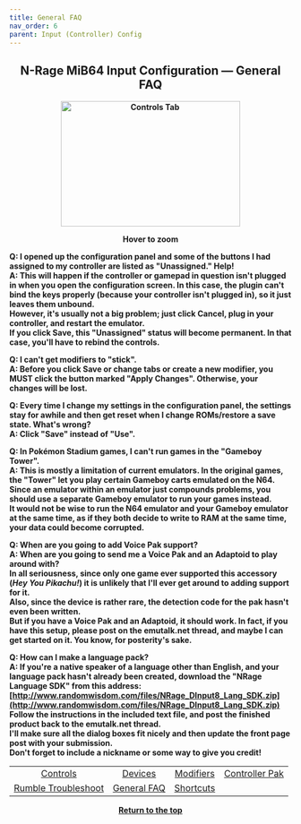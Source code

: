 ```yaml
---
title: General FAQ
nav_order: 6
parent: Input (Controller) Config
---
```


<style>
.zoom-pair {
  display: flex;
  gap: 12px;
  align-items: flex-end;
  justify-content: flex-start;
  position: relative;
  margin-left: auto;
  margin-right: auto;
  width: max-content;
  text-align: left;
}

.zoom-on-hover {
  display: inline-block;
  position: relative;
}

.zoom-on-hover img {
  display: block;
  cursor: zoom-in;
  transition: transform 0.3s ease;
  position: relative;
  z-index: 1;
  transform-origin: left center;
}

.zoom-on-hover:hover img {
  transform: scale(1.5);
}

.zoom-pair .zoom-on-hover:first-child:hover img {
  z-index: 9999;
}

.zoom-pair .zoom-on-hover:last-child:hover img {
  z-index: 100;
}

/* Final fix for standalone zoomable images */
.zoom-single {
  display: block;
  margin-left: auto;
  margin-right: auto;
  width: max-content;
  text-align: center;
}

.zoom-single:hover img {
  transform: scale(1.5);
  transform-origin: center center;
  z-index: 999;
}
</style>

## <center><b>N-Rage MiB64 Input Configuration — General FAQ</b></center>
<b>

<div style="text-align: center;">
  <div class="zoom-on-hover">
    <img src="/manual/asset/images/NRage_MiB64_Input_Controls.png" alt="Controls Tab" width="320" height="224" />
  </div>
  <p><strong>Hover to zoom</strong></p>
</div>

<!-- ClauseEcho: Interactive Image -->

**Q: I opened up the configuration panel and some of the buttons I had assigned to my controller are listed as "Unassigned." Help!**  
**A:** This will happen if the controller or gamepad in question isn't plugged in when you open the configuration screen. In this case, the plugin can't bind the keys properly (because your controller isn't plugged in), so it just leaves them unbound.  
However, it's usually not a big problem; just click Cancel, plug in your controller, and restart the emulator.  
If you click Save, this "Unassigned" status will become permanent. In that case, you'll have to rebind the controls.

**Q: I can't get modifiers to "stick".**  
**A:** Before you click Save or change tabs or create a new modifier, you MUST click the button marked "Apply Changes". Otherwise, your changes will be lost.

**Q: Every time I change my settings in the configuration panel, the settings stay for awhile and then get reset when I change ROMs/restore a save state. What's wrong?**  
**A:** Click "Save" instead of "Use".

**Q: In Pokémon Stadium games, I can't run games in the "Gameboy Tower".**  
**A:** This is mostly a limitation of current emulators. In the original games, the "Tower" let you play certain Gameboy carts emulated on the N64.  
Since an emulator within an emulator just compounds problems, you should use a separate Gameboy emulator to run your games instead.  
It would not be wise to run the N64 emulator and your Gameboy emulator at the same time, as if they both decide to write to RAM at the same time, your data could become corrupted.

**Q: When are you going to add Voice Pak support?**  
**A:** When are you going to send me a Voice Pak and an Adaptoid to play around with?  
In all seriousness, since only one game ever supported this accessory (*Hey You Pikachu!*) it is unlikely that I'll ever get around to adding support for it.  
Also, since the device is rather rare, the detection code for the pak hasn't even been written.  
But if you have a Voice Pak and an Adaptoid, it should work. In fact, if you have this setup, please post on the emutalk.net thread, and maybe I can get started on it. You know, for posterity's sake.

**Q: How can I make a language pack?**  
**A:** If you're a native speaker of a language other than English, and your language pack hasn't already been created, download the "NRage Language SDK" from this address:  
[http://www.randomwisdom.com/files/NRage_DInput8_Lang_SDK.zip](http://www.randomwisdom.com/files/NRage_DInput8_Lang_SDK.zip)  
Follow the instructions in the included text file, and post the finished product back to the emutalk.net thread.  
I'll make sure all the dialog boxes fit nicely and then update the front page post with your submission.  
Don't forget to include a nickname or some way to give you credit!

<table align="center">
  <tr>
    <td style="text-align: center;"><a href="config-nrage-controls">Controls</a></td>
    <td style="text-align: center;"><a href="config-nrage-devices">Devices</a></td>
    <td style="text-align: center;"><a href="config-nrage-mod">Modifiers</a></td>
    <td style="text-align: center;"><a href="config-nrage-controller-pak">Controller Pak</a></td>
  </tr>
  <tr>
    <td style="text-align: center;"><a href="config-nrage-trouble-rumble">Rumble Troubleshoot</a></td>
    <td style="text-align: center;"><a href="config-nrage-faq">General FAQ</a></td>
    <td style="text-align: center;"><a href="config-nrage-shortcuts">Shortcuts</a></td>
    <td style="text-align: center;">&nbsp;</td>
  </tr>
</table>

<p style="text-align:center"><a href="#">Return to the top</a></p>

<!-- ClauseEcho: General FAQ Protocol Activated -->
